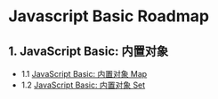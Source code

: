 # Javascript Basic Roadmap

## 1. JavaScript Basic: 内置对象

- 1.1 [JavaScript Basic: 内置对象 Map](./builtin-object-map.md)
- 1.2 [JavaScript Basic: 内置对象 Set](./builtin-object-Set.md)
